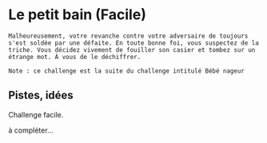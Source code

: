 # Le petit bain (Facile)

```
Malheureusement, votre revanche contre votre adversaire de toujours s'est soldée par une défaite. En toute bonne foi, vous suspectez de la triche. Vous décidez vivement de fouiller son casier et tombez sur un étrange mot. À vous de le déchiffrer.

Note : ce challenge est la suite du challenge intitulé Bébé nageur

```

## Pistes, idées

Challenge facile.

à compléter...
